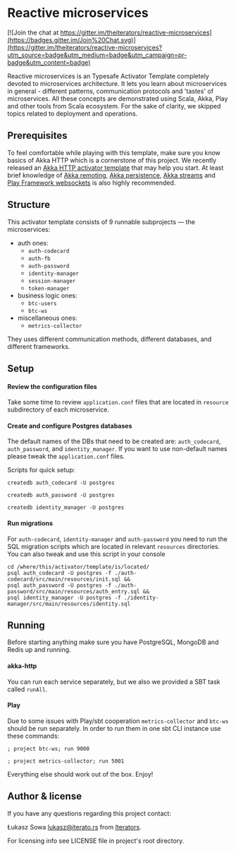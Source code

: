 # Reactive microservices

[![Join the chat at https://gitter.im/theiterators/reactive-microservices](https://badges.gitter.im/Join%20Chat.svg)](https://gitter.im/theiterators/reactive-microservices?utm_source=badge&utm_medium=badge&utm_campaign=pr-badge&utm_content=badge)

Reactive microservices is an Typesafe Activator Template completely devoted to microservices architecture. It lets you learn about microservices in general - different patterns, communication protocols and 'tastes' of microservices. All these concepts are demonstrated using Scala, Akka, Play and other tools from Scala ecosystem. For the sake of clarity, we skipped topics related to deployment and operations.

## Prerequisites

To feel comfortable while playing with this template, make sure you know basics of Akka HTTP which is a cornerstone of this project. We recently released an [Akka HTTP activator template](https://typesafe.com/activator/template/akka-http-microservice) that may help you start. At least brief knowledge of [Akka remoting](https://typesafe.com/activator/template/akka-sample-remote-scala), [Akka persistence](https://typesafe.com/activator/template/akka-sample-persistence-scala), [Akka streams](https://typesafe.com/activator/template/akka-stream-scala) and [Play Framework websockets](https://typesafe.com/activator/template/anonymous-chat) is also highly recommended.

## Structure

This activator template consists of 9 runnable subprojects — the microservices:
 * auth ones:
   * `auth-codecard`
   * `auth-fb`
   * `auth-password`
   * `identity-manager`
   * `session-manager`
   * `token-manager`
 * business logic ones:
   * `btc-users`
   * `btc-ws`
 * miscellaneous ones:
   * `metrics-collector`
   
They uses different communication methods, different databases, and different frameworks.

## Setup

#### Review the configuration files

Take some time to review `application.conf` files that are located in ```resource``` subdirectory of each microservice.

#### Create and configure Postgres databases

The default names of the DBs that need to be created are: ```auth_codecard```, ```auth_password```, and ```identity_manager```. If you want to use non-default names please tweak the `application.conf` files.

Scripts for quick setup:
```
createdb auth_codecard -U postgres
```
```
createdb auth_password -U postgres
```
```
createdb identity_manager -U postgres
```

#### Run migrations

For `auth-codecard`, `identity-manager` and `auth-password` you need to run the SQL migration scripts which are located in relevant `resources` directories.
You can also tweak and use this script in your console

```
cd /where/this/activator/template/is/located/
psql auth_codecard -U postgres -f ./auth-codecard/src/main/resources/init.sql &&
psql auth_password -U postgres -f ./auth-password/src/main/resources/auth_entry.sql &&
psql identity_manager -U postgres -f ./identity-manager/src/main/resources/identity.sql
```

## Running

Before starting anything make sure you have PostgreSQL, MongoDB and Redis up and running.

#### akka-http
You can run each service separately, but we also we provided a SBT task called `runAll`.

#### Play
Due to some issues with Play/sbt cooperation `metrics-collector` and `btc-ws` should be run separately.
In order to run them in one sbt CLI instance use these commands:
```
; project btc-ws; run 9000
```
```
; project metrics-collector; run 5001
```

Everything else should work out of the box. Enjoy!

## Author & license

If you have any questions regarding this project contact: 

Łukasz Sowa <lukasz@iterato.rs> from [Iterators](http://iterato.rs).

For licensing info see LICENSE file in project's root directory.
